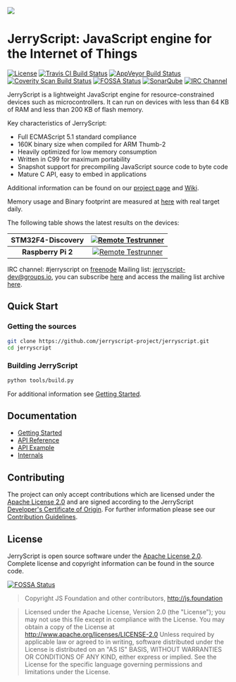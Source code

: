![](https://github.com/jerryscript-project/jerryscript/blob/master/LOGO.png)
# JerryScript: JavaScript engine for the Internet of Things
[![License](https://img.shields.io/badge/licence-Apache%202.0-brightgreen.svg?style=flat)](LICENSE)
[![Travis CI Build Status](https://travis-ci.org/jerryscript-project/jerryscript.svg?branch=master)](https://travis-ci.org/jerryscript-project/jerryscript)
[![AppVeyor Build Status](https://ci.appveyor.com/api/projects/status/ct8reap35u2vooa5/branch/master?svg=true)](https://ci.appveyor.com/project/jerryscript-project/jerryscript/branch/master)
[![Coverity Scan Build Status](https://scan.coverity.com/projects/12127/badge.svg)](https://scan.coverity.com/projects/jerryscript-project)
[![FOSSA Status](https://app.fossa.io/api/projects/git%2Bhttps%3A%2F%2Fgithub.com%2Fjerryscript-project%2Fjerryscript.svg?type=shield)](https://app.fossa.io/projects/git%2Bhttps%3A%2F%2Fgithub.com%2Fjerryscript-project%2Fjerryscript?ref=badge_shield)
[![SonarQube](https://sonarcloud.io/api/project_badges/measure?project=jerryscript-project_jerryscript&metric=ncloc)](https://sonarcloud.io/dashboard?id=jerryscript-project_jerryscript)
[![IRC Channel](https://img.shields.io/badge/chat-on%20freenode-brightgreen.svg)](https://kiwiirc.com/client/irc.freenode.net/#jerryscript)

JerryScript is a lightweight JavaScript engine for resource-constrained devices such as microcontrollers. It can run on devices with less than 64 KB of RAM and less than 200 KB of flash memory.

Key characteristics of JerryScript:
* Full ECMAScript 5.1 standard compliance
* 160K binary size when compiled for ARM Thumb-2
* Heavily optimized for low memory consumption
* Written in C99 for maximum portability
* Snapshot support for precompiling JavaScript source code to byte code
* Mature C API, easy to embed in applications

Additional information can be found on our [project page](http://jerryscript.net) and [Wiki](https://github.com/jerryscript-project/jerryscript/wiki).

Memory usage and Binary footprint are measured at [here](https://jerryscript-project.github.io/jerryscript-test-results) with real target daily.

The following table shows the latest results on the devices:

|  STM32F4-Discovery  | [![Remote Testrunner](https://firebasestorage.googleapis.com/v0/b/jsremote-testrunner.appspot.com/o/status%2Fjerryscript%2Fstm32f4dis.svg?alt=media&token=1)](https://jerryscript-project.github.io/jerryscript-test-results/?view=stm32f4dis) |
|        :---:        |                                             :---:                                                                                         |
|  **Raspberry Pi 2** | [![Remote Testrunner](https://firebasestorage.googleapis.com/v0/b/jsremote-testrunner.appspot.com/o/status%2Fjerryscript%2Frpi2.svg?alt=media&token=1)](https://jerryscript-project.github.io/jerryscript-test-results/?view=rpi2)       |

IRC channel: #jerryscript on [freenode](https://freenode.net)
Mailing list: jerryscript-dev@groups.io, you can subscribe [here](https://groups.io/g/jerryscript-dev) and access the mailing list archive [here](https://groups.io/g/jerryscript-dev/topics).

## Quick Start
### Getting the sources
```bash
git clone https://github.com/jerryscript-project/jerryscript.git
cd jerryscript
```

### Building JerryScript
```bash
python tools/build.py
```

For additional information see [Getting Started](docs/00.GETTING-STARTED.md).

## Documentation
- [Getting Started](docs/00.GETTING-STARTED.md)
- [API Reference](docs/02.API-REFERENCE.md)
- [API Example](docs/03.API-EXAMPLE.md)
- [Internals](docs/04.INTERNALS.md)

## Contributing
The project can only accept contributions which are licensed under the [Apache License 2.0](LICENSE) and are signed according to the JerryScript [Developer's Certificate of Origin](DCO.md). For further information please see our [Contribution Guidelines](CONTRIBUTING.md).

## License
JerryScript is open source software under the [Apache License 2.0](LICENSE). Complete license and copyright information can be found in the source code.

[![FOSSA Status](https://app.fossa.io/api/projects/git%2Bhttps%3A%2F%2Fgithub.com%2Fjerryscript-project%2Fjerryscript.svg?type=large)](https://app.fossa.io/projects/git%2Bhttps%3A%2F%2Fgithub.com%2Fjerryscript-project%2Fjerryscript?ref=badge_large)

> Copyright JS Foundation and other contributors, http://js.foundation

> Licensed under the Apache License, Version 2.0 (the "License"); you may not use this file except in compliance with the License. You may obtain a copy of the License at http://www.apache.org/licenses/LICENSE-2.0 Unless required by applicable law or agreed to in writing, software distributed under the License is distributed on an "AS IS" BASIS, WITHOUT WARRANTIES OR CONDITIONS OF ANY KIND, either express or implied. See the License for the specific language governing permissions and limitations under the License.
